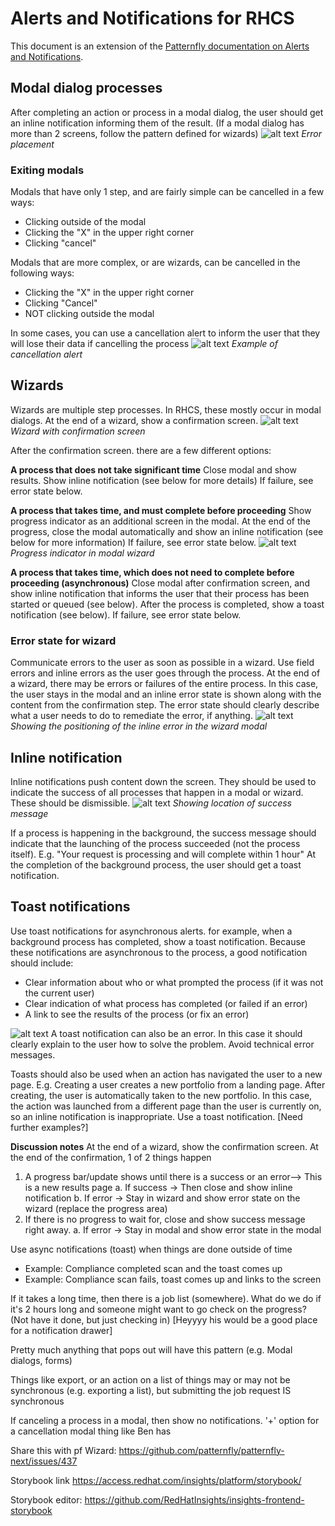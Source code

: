 # Alerts and Notifications for RHCS

This document is an extension of the [Patternfly documentation on Alerts and Notifications](https://v2.patternfly.org/design-guidelines/usage-and-behavior/alerts-and-notifications).

## Modal dialog processes

After completing an action or process in a modal dialog, the user should get an inline notification informing them of the result.
(If a modal dialog has more than 2 screens, follow the pattern defined for wizards)
![alt text](https://github.com/RedHatInsights/insights-frontend-storybook/blob/master/src/docs/uxd/img/errorPlacement.png?raw=true "errorPlacement")
*Error placement*

### Exiting modals

Modals that have only 1 step, and are fairly simple can be cancelled in a few ways:

- Clicking outside of the modal
- Clicking the "X" in the upper right corner
- Clicking "cancel"

Modals that are more complex, or are wizards, can be cancelled in the following ways:

- Clicking the "X" in the upper right corner
- Clicking "Cancel"
- NOT clicking outside the modal

In some cases, you can use a cancellation alert to inform the user that they will lose their data if cancelling the process
![alt text](https://github.com/RedHatInsights/insights-frontend-storybook/blob/master/src/docs/uxd/img/cancellationAlert.png?raw=true "cancellationAlert")
*Example of cancellation alert*

## Wizards

Wizards are multiple step processes. In RHCS, these mostly occur in modal dialogs. At the end of a wizard, show a confirmation screen.
![alt text](https://github.com/RedHatInsights/insights-frontend-storybook/blob/master/src/docs/uxd/img/wizardConfirmation.png?raw=true "wizardConfirmation")
*Wizard with confirmation screen*

After the confirmation screen. there are a few different options:

**A process that does not take significant time**
Close modal and show results. Show inline notification (see below for more details)
If failure, see error state below.

**A process that takes time, and must complete before proceeding**
Show progress indicator as an additional screen in the modal.
At the end of the progress, close the modal automatically and show an inline notification (see below for more information)
If failure, see error state below.
![alt text](https://github.com/RedHatInsights/insights-frontend-storybook/blob/master/src/docs/uxd/img/progressIndicatorWizard.png?raw=true "progressIndicatorWizard")
*Progress indicator in modal wizard*

**A process that takes time, which does not need to complete before proceeding (asynchronous)**
Close modal after confirmation screen, and show inline notification that informs the user that their process has been started or queued (see below).
After the process is completed, show a toast notification (see below).
If failure, see error state below.

### Error state for wizard

Communicate errors to the user as soon as possible in a wizard. Use field errors and inline errors as the user goes through the process.
At the end of a wizard, there may be errors or failures of the entire process. In this case, the user stays in the modal and an inline error state is shown along with the content from the confirmation step.
The error state should clearly describe what a user needs to do to remediate the error, if anything.
![alt text](https://github.com/RedHatInsights/insights-frontend-storybook/blob/master/src/docs/uxd/img/inlineErrorWizard.png?raw=true "inlineErrorWizard")
*Showing the positioning of the inline error in the wizard modal*

## Inline notification

Inline notifications push content down the screen. They should be used to indicate the success of all processes that happen in a modal or wizard.
These should be dismissible.
![alt text](https://github.com/RedHatInsights/insights-frontend-storybook/blob/master/src/docs/uxd/img/successMessage.png?raw=true "successMessage")
*Showing location of success message*

If a process is happening in the background, the success message should indicate that the launching of the process succeeded (not the process itself).
E.g. "Your request is processing and will complete within 1 hour"
At the completion of the background process, the user should get a toast notification.

## Toast notifications

Use toast notifications for asynchronous alerts.
for example, when a background process has completed, show a toast notification.
Because these notifications are asynchronous to the process, a good notification should include:

- Clear information about who or what prompted the process (if it was not the current user)
- Clear indication of what process has completed (or failed if an error)
- A link to see the results of the process (or fix an error)

![alt text](https://github.com/RedHatInsights/insights-frontend-storybook/blob/master/src/docs/uxd/img/toastNotification.png?raw=true "toastNotification")
A toast notification can also be an error. In this case it should clearly explain to the user how to solve the problem. Avoid technical error messages.

Toasts should also be used when an action has navigated the user to a new page.
E.g. Creating a user creates a new portfolio from a landing page. After creating, the user is automatically taken to the new portfolio. In this case, the action was launched from a different page than the user is currently on, so an inline notification is inappropriate. Use a toast notification.
[Need further examples?]

**Discussion notes**
At the end of a wizard, show the confirmation screen.
At the end of the confirmation, 1 of 2 things happen

1. A progress bar/update shows until there is a success or an error--> This is a new results page
    a. If success -> Then close and show inline notification
    b. If error -> Stay in wizard and show error state on the wizard (replace the progress area)
2. If there is no progress to wait for, close and show success message right away.
    a. If error -> Stay in modal and show error state in the modal

Use async notifications (toast) when things are done outside of time

- Example: Compliance completed scan and the toast comes up
- Example: Compliance scan fails, toast comes up and links to the screen

If it takes a long time, then there is a job list (somewhere).
What do we do if it's 2 hours long and someone might want to go check on the progress? (Not have it done, but just checking in) [Heyyyy his would be a good place for a notification drawer]

Pretty much anything that pops out will have this pattern (e.g. Modal dialogs, forms)

Things like export, or an action on a list of things may or may not be synchronous (e.g. exporting a list), but submitting the job request IS synchronous

If canceling a process in a modal, then show no notifications.
'+' option for a cancellation modal thing like Ben has

Share this with pf
Wizard: https://github.com/patternfly/patternfly-next/issues/437

Storybook link
https://access.redhat.com/insights/platform/storybook/

Storybook editor: https://github.com/RedHatInsights/insights-frontend-storybook
